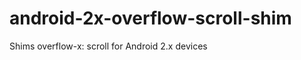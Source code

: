 android-2x-overflow-scroll-shim
===============================

Shims overflow-x: scroll for Android 2.x devices

